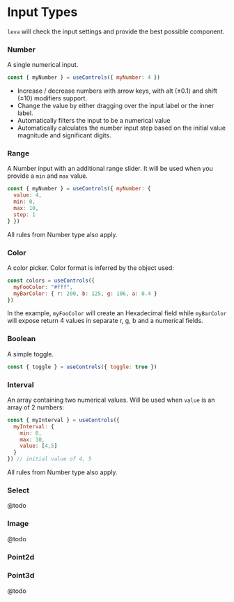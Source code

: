 # Input Types

`leva` will check the input settings and provide the best possible component.

### Number

A single numerical input.

```jsx
const { myNumber } = useControls({ myNumber: 4 })
```

- Increase / decrease numbers with arrow keys, with alt (±0.1) and shift (±10) modifiers support.
- Change the value by either dragging over the input label or the inner label.
- Automatically filters the input to be a numerical value
- Automatically calculates the number input step based on the initial value magnitude and significant digits.

### Range

A Number input with an additional range slider. It will be used when you provide a `min` and `max` value.

```jsx
const { myNumber } = useControls({ myNumber: {
  value: 4,
  min: 0,
  max: 10,
  step: 1
} })
```

All rules from Number type also apply.

### Color

A color picker. Color format is inferred by the object used:

```jsx
const colors = useControls({
  myFooColor: "#fff",
  myBarColor: { r: 200, b: 125, g: 106, a: 0.4 }
})
```

In the example, `myFooColor` will create an Hexadecimal field while `myBarColor` will expose return 4 values in separate r, g, b and a numerical fields.

### Boolean

A simple toggle.

```jsx
const { toggle } = useControls({ toggle: true })
```

### Interval 

An array containing two numerical values. 
Will be used when `value` is an array of 2 numbers:

```jsx
const { myInterval } = useControls({ 
  myInterval: {
    min: 0,
    max: 10,
    value: [4,5] 
  } 
}) // initial value of 4, 5
```

All rules from Number type also apply.

### Select

@todo

### Image

@todo

### Point2d
### Point3d

@todo
